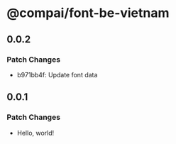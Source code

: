 # @compai/font-be-vietnam

## 0.0.2

### Patch Changes

- b971bb4f: Update font data

## 0.0.1

### Patch Changes

- Hello, world!
